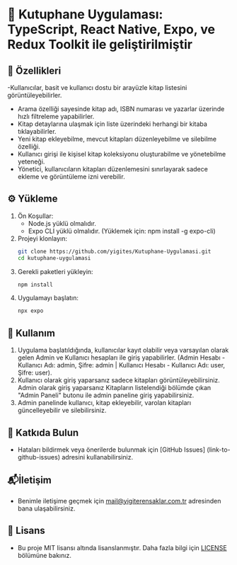 # 🚀 Kutuphane Uygulaması: TypeScript, React Native, Expo, ve Redux Toolkit ile geliştirilmiştir

## 🌟 Özellikleri
-Kullanıcılar, basit ve kullanıcı dostu bir arayüzle kitap listesini görüntüleyebilirler.
- Arama özelliği sayesinde kitap adı, ISBN numarası ve yazarlar üzerinde hızlı filtreleme yapabilirler.
- Kitap detaylarına ulaşmak için liste üzerindeki herhangi bir kitaba tıklayabilirler.
- Yeni kitap ekleyebilme, mevcut kitapları düzenleyebilme ve silebilme özelliği.
- Kullanıcı girişi ile kişisel kitap koleksiyonu oluşturabilme ve yönetebilme yeteneği.
- Yönetici, kullanıcıların kitapları düzenlemesini sınırlayarak sadece ekleme ve görüntüleme izni verebilir.

## ⚙️ Yükleme

1. Ön Koşullar:
   - Node.js yüklü olmalıdır.
   - Expo CLI yüklü olmalıdır. (Yüklemek için: npm install -g expo-cli)
2. Projeyi klonlayın:
   ```bash
   git clone https://github.com/yigites/Kutuphane-Uygulamasi.git
   cd kutuphane-uygulamasi
   ```
3. Gerekli paketleri yükleyin:
   ```bash
   npm install
   ```
4. Uygulamayı başlatın:
   ```bash
   npx expo
   ```

## 🚀 Kullanım
1. Uygulama başlatıldığında, kullanıcılar kayıt olabilir veya varsayılan olarak gelen Admin ve Kullanıcı hesapları ile giriş yapabilirler. (Admin Hesabı - Kullanıcı Adı: admin, Şifre: admin | Kullanıcı Hesabı - Kullanıcı Adı: user, Şifre: user).
2. Kullanıcı olarak giriş yaparsanız sadece kitapları görüntüleyebilirsiniz. Admin olarak giriş yaparsanız Kitapların listelendiği bölümde çıkan "Admin Paneli" butonu ile admin paneline giriş yapabilirsiniz.
3. Admin panelinde kullanıcı, kitap ekleyebilir, varolan kitapları güncelleyebilir ve silebilirsiniz.

## 🤝 Katkıda Bulun
- Hataları bildirmek veya önerilerde bulunmak için [GitHub Issues] (link-to-github-issues) adresini kullanabilirsiniz.

## 📬İletişim
- Benimle iletişime geçmek için mail@yigiterensaklar.com.tr adresinden bana ulaşabilirsiniz.

## 📝 Lisans
- Bu proje MIT lisansı altında lisanslanmıştır. Daha fazla bilgi için [LICENSE](LICENSE) bölümüne bakınız.
